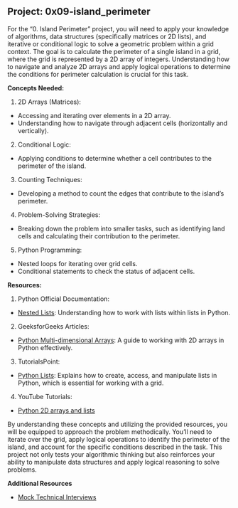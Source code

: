 ## __Project: 0x09-island_perimeter__

For the “0. Island Perimeter” project, you will need to apply your knowledge of algorithms, data structures (specifically matrices or 2D lists), and iterative or conditional logic to solve a geometric problem within a grid context. The goal is to calculate the perimeter of a single island in a grid, where the grid is represented by a 2D array of integers. Understanding how to navigate and analyze 2D arrays and apply logical operations to determine the conditions for perimeter calculation is crucial for this task.

__Concepts Needed:__

1. 2D Arrays (Matrices):

- Accessing and iterating over elements in a 2D array.
- Understanding how to navigate through adjacent cells (horizontally and vertically).

2. Conditional Logic:

- Applying conditions to determine whether a cell contributes to the perimeter of the island.

3. Counting Techniques:

- Developing a method to count the edges that contribute to the island’s perimeter.

4. Problem-Solving Strategies:

- Breaking down the problem into smaller tasks, such as identifying land cells and calculating their contribution to the perimeter.

5. Python Programming:

- Nested loops for iterating over grid cells.
- Conditional statements to check the status of adjacent cells.

__Resources:__

1. Python Official Documentation:

- [Nested Lists](https://docs.python.org/3/tutorial/datastructures.html#nested-list-comprehensions): Understanding how to work with lists within lists in Python.

2. GeeksforGeeks Articles:

- [Python Multi-dimensional Arrays](https://www.geeksforgeeks.org/python/python-using-2d-arrays-lists-the-right-way/): A guide to working with 2D arrays in Python effectively.

3. TutorialsPoint:

- [Python Lists](https://www.tutorialspoint.com/python/python_lists.htm): Explains how to create, access, and manipulate lists in Python, which is essential for working with a grid.

4. YouTube Tutorials:

- [Python 2D arrays and lists](https://www.youtube.com/watch?v=aNzepGawwCI)

By understanding these concepts and utilizing the provided resources, you will be equipped to approach the problem methodically. You’ll need to iterate over the grid, apply logical operations to identify the perimeter of the island, and account for the specific conditions described in the task. This project not only tests your algorithmic thinking but also reinforces your ability to manipulate data structures and apply logical reasoning to solve problems.

__Additional Resources__

- [Mock Technical Interviews](https://www.youtube.com/watch?v=fFgEM6CMQc4)
